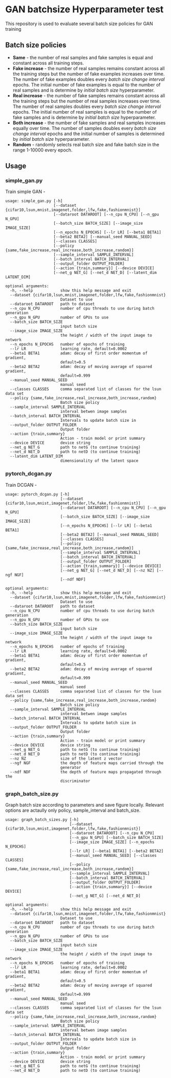 # GAN batchsize Hyperparameter test

This repository is used to evaluate several batch size policies for GAN training

## Batch size policies

* **Same** - the number of real samples and fake samples is equal and constant across all training steps.
* **Fake increase** - the number of real samples remains constant across all the training steps but the number of fake examples increases over time. The number of fake examples doubles every *batch size change interval* epochs. The initial number of fake examples is equal to the number of real samples and is determine by *initial batch size* hyperparameter.
* **Real increase** - the number of fake samples remains constant across all the training steps but the number of real samples increases over time. The number of real samples doubles every *batch size change interval* epochs. The initial number of real samples is equal to the number of fake samples and is determine by *initial batch size* hyperparameter.
* **Both increase** - the number of fake samples and real samples increases equally over time. The number of samples doubles every *batch size change interval* epochs and the initial number of samples is determined by *initial batch size* hyperparameter.
* **Random** - randomly selects real batch size and fake batch size in the range 1-10000 every epoch.

## Usage

### simple_gan.py

Train simple GAN -

```
usage: simple_gan.py [-h]
                     [--dataset {cifar10,lsun,mnist,imagenet,folder,lfw,fake,fashionmnist}]
                     [--dataroot DATAROOT] [--n_cpu N_CPU] [--n_gpu N_GPU]
                     [--batch_size BATCH_SIZE] [--image_size IMAGE_SIZE]
                     [--n_epochs N_EPOCHS] [--lr LR] [--beta1 BETA1]
                     [--beta2 BETA2] [--manual_seed MANUAL_SEED]
                     [--classes CLASSES]
                     [--policy {same,fake_increase,real_increase,both_increase,random}]
                     [--sample_interval SAMPLE_INTERVAL]
                     [--batch_interval BATCH_INTERVAL]
                     [--output_folder OUTPUT_FOLDER]
                     [--action {train,summary}] [--device DEVICE]
                     [--net_g NET_G] [--net_d NET_D] [--latent_dim LATENT_DIM]

optional arguments:
  -h, --help            show this help message and exit
  --dataset {cifar10,lsun,mnist,imagenet,folder,lfw,fake,fashionmnist}
                        Dataset to use
  --dataroot DATAROOT   path to dataset
  --n_cpu N_CPU         number of cpu threads to use during batch generation
  --n_gpu N_GPU         number of GPUs to use
  --batch_size BATCH_SIZE
                        input batch size
  --image_size IMAGE_SIZE
                        the height / width of the input image to network
  --n_epochs N_EPOCHS   number of epochs of training
  --lr LR               learning rate, default=0.0002
  --beta1 BETA1         adam: decay of first order momentum of gradient,
                        default=0.5
  --beta2 BETA2         adam: decay of moving average of squared gradient,
                        default=0.999
  --manual_seed MANUAL_SEED
                        manual seed
  --classes CLASSES     comma separated list of classes for the lsun data set
  --policy {same,fake_increase,real_increase,both_increase,random}
                        Batch size policy
  --sample_interval SAMPLE_INTERVAL
                        interval betwen image samples
  --batch_interval BATCH_INTERVAL
                        Intervals to update batch size in
  --output_folder OUTPUT_FOLDER
                        Output folder
  --action {train,summary}
                        Action - train model or print summary
  --device DEVICE       device string
  --net_g NET_G         path to netG (to continue training)
  --net_d NET_D         path to netD (to continue training)
  --latent_dim LATENT_DIM
                        dimensionality of the latent space
```

### pytorch_dcgan.py

Train DCGAN -

```
usage: pytorch_dcgan.py [-h]
                        [--dataset {cifar10,lsun,mnist,imagenet,folder,lfw,fake,fashionmnist}]
                        [--dataroot DATAROOT] [--n_cpu N_CPU] [--n_gpu N_GPU]
                        [--batch_size BATCH_SIZE] [--image_size IMAGE_SIZE]
                        [--n_epochs N_EPOCHS] [--lr LR] [--beta1 BETA1]
                        [--beta2 BETA2] [--manual_seed MANUAL_SEED]
                        [--classes CLASSES]
                        [--policy {same,fake_increase,real_increase,both_increase,random}]
                        [--sample_interval SAMPLE_INTERVAL]
                        [--batch_interval BATCH_INTERVAL]
                        [--output_folder OUTPUT_FOLDER]
                        [--action {train,summary}] [--device DEVICE]
                        [--net_g NET_G] [--net_d NET_D] [--nz NZ] [--ngf NGF]
                        [--ndf NDF]

optional arguments:
  -h, --help            show this help message and exit
  --dataset {cifar10,lsun,mnist,imagenet,folder,lfw,fake,fashionmnist}
                        Dataset to use
  --dataroot DATAROOT   path to dataset
  --n_cpu N_CPU         number of cpu threads to use during batch generation
  --n_gpu N_GPU         number of GPUs to use
  --batch_size BATCH_SIZE
                        input batch size
  --image_size IMAGE_SIZE
                        the height / width of the input image to network
  --n_epochs N_EPOCHS   number of epochs of training
  --lr LR               learning rate, default=0.0002
  --beta1 BETA1         adam: decay of first order momentum of gradient,
                        default=0.5
  --beta2 BETA2         adam: decay of moving average of squared gradient,
                        default=0.999
  --manual_seed MANUAL_SEED
                        manual seed
  --classes CLASSES     comma separated list of classes for the lsun data set
  --policy {same,fake_increase,real_increase,both_increase,random}
                        Batch size policy
  --sample_interval SAMPLE_INTERVAL
                        interval betwen image samples
  --batch_interval BATCH_INTERVAL
                        Intervals to update batch size in
  --output_folder OUTPUT_FOLDER
                        Output folder
  --action {train,summary}
                        Action - train model or print summary
  --device DEVICE       device string
  --net_g NET_G         path to netG (to continue training)
  --net_d NET_D         path to netD (to continue training)
  --nz NZ               size of the latent z vector
  --ngf NGF             the depth of feature maps carried through the
                        generator
  --ndf NDF             the depth of feature maps propagated through the
                        discriminator
```

### graph_batch_size.py

Graph batch size according to parameters and save figure locally.
Relevant options are actaully only policy, sample_interval and batch_size.

```
usage: graph_batch_sizes.py [-h]
                            [--dataset {cifar10,lsun,mnist,imagenet,folder,lfw,fake,fashionmnist}]
                            [--dataroot DATAROOT] [--n_cpu N_CPU]
                            [--n_gpu N_GPU] [--batch_size BATCH_SIZE]
                            [--image_size IMAGE_SIZE] [--n_epochs N_EPOCHS]
                            [--lr LR] [--beta1 BETA1] [--beta2 BETA2]
                            [--manual_seed MANUAL_SEED] [--classes CLASSES]
                            [--policy {same,fake_increase,real_increase,both_increase,random}]
                            [--sample_interval SAMPLE_INTERVAL]
                            [--batch_interval BATCH_INTERVAL]
                            [--output_folder OUTPUT_FOLDER]
                            [--action {train,summary}] [--device DEVICE]
                            [--net_g NET_G] [--net_d NET_D]

optional arguments:
  -h, --help            show this help message and exit
  --dataset {cifar10,lsun,mnist,imagenet,folder,lfw,fake,fashionmnist}
                        Dataset to use
  --dataroot DATAROOT   path to dataset
  --n_cpu N_CPU         number of cpu threads to use during batch generation
  --n_gpu N_GPU         number of GPUs to use
  --batch_size BATCH_SIZE
                        input batch size
  --image_size IMAGE_SIZE
                        the height / width of the input image to network
  --n_epochs N_EPOCHS   number of epochs of training
  --lr LR               learning rate, default=0.0002
  --beta1 BETA1         adam: decay of first order momentum of gradient,
                        default=0.5
  --beta2 BETA2         adam: decay of moving average of squared gradient,
                        default=0.999
  --manual_seed MANUAL_SEED
                        manual seed
  --classes CLASSES     comma separated list of classes for the lsun data set
  --policy {same,fake_increase,real_increase,both_increase,random}
                        Batch size policy
  --sample_interval SAMPLE_INTERVAL
                        interval betwen image samples
  --batch_interval BATCH_INTERVAL
                        Intervals to update batch size in
  --output_folder OUTPUT_FOLDER
                        Output folder
  --action {train,summary}
                        Action - train model or print summary
  --device DEVICE       device string
  --net_g NET_G         path to netG (to continue training)
  --net_d NET_D         path to netD (to continue training)
```